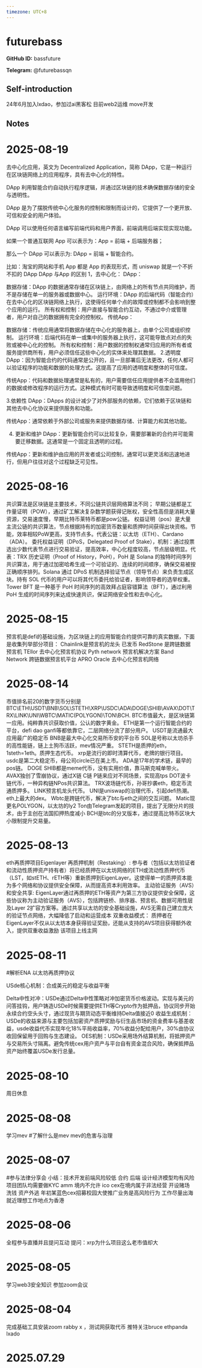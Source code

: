 ```yaml
---
timezone: UTC+8
---
```


# futurebass

**GitHub ID:** bassfuture

**Telegram:** @futurebassqn

## Self-introduction

24年6月加入lxdao，参加过ai黑客松 目前web2运维 move开发

## Notes

<!-- Content_START -->
# 2025-08-19

去中心化应用，英文为  Decentralized Application，简称 DApp，它是一种运行在区块链网络上的应用程序，具有去中心化的特性。

DApp 利用智能合约自动执行程序逻辑，并通过区块链的技术确保数据存储的安全与透明性。

DApp 是为了摆脱传统中心化服务的控制和限制而设计的，它提供了一个更开放、可信和安全的用户体验。

DApp 可以使用任何语言编写前端代码和用户界面，前端调用后端实现实现功能。

如果一个普通互联网 App 可以表示为：App = 前端 + 后端服务器；

那么一个 DApp 可以表示为: DApp = 前端 + 智能合约。

比如：淘宝的网站和手机 App 都是 App 的表现形式，而 uniswap 就是一个不折不扣的 DApp
DApp 与App 的区别
1，去中心化：
DApp：

数据存储：DApp 的数据通常存储在区块链上，由网络上的所有节点共同维护，而不是存储在单一的服务器或数据中心。
运行环境：DApp 的后端代码（智能合约）在去中心化的区块链网络上执行，这使得任何单个点的故障或控制都不会影响到整个应用的运行。
所有权和控制：用户直接与智能合约互动，不通过中介或管理者，用户对自己的数据拥有完全的控制权。
传统App：

数据存储：传统应用通常将数据存储在中心化的服务器上，由单个公司或组织控制。
运行环境：后端代码在单一或集中的服务器上执行，这可能导致点对点的失败或被中心化的控制。
所有权和控制：用户数据的控制权通常归应用的所有者或服务提供商所有，用户必须信任这些中心化的实体来处理其数据。
2.透明度
DApp：因为智能合约的代码通常是公开的，且一旦部署后无法更改，任何人都可以验证程序的功能和数据的处理方式。这提高了应用的透明度和整体的可信度。

传统App：代码和数据处理通常是私有的，用户需要信任应用提供者不会滥用他们的数据或修改程序的运行方式。这种模式有时可能导致透明度和可信度问题。

3.依赖性
DApp：DApps 的设计减少了对外部服务的依赖，它们依赖于区块链和其他去中心化协议来提供服务和功能。

传统App：通常依赖于外部公司或服务来提供数据存储、计算能力和其他功能。

4. 更新和维护
DApp：更新智能合约可以比较复杂，需要部署新的合约并可能需要迁移数据。这通常是一个固定且透明的过程。

传统App：更新和维护由应用的开发者或公司控制，通常可以更灵活和迅速地进行，但用户往往对这个过程缺乏可见性。

# 2025-08-16

共识算法是区块链是主要技术，不同公链共识层网络算法不同；
早期公链都是工作量证明（POW），通过矿工解决复杂数学题获得记账权，安全性高但是消耗大量资源，交易速度慢，早期比特币莱特币都是pow公链。
权益证明（pos）是大量主流公链的共识算法，节点根据持有的加密货币数量和质押时间获得出块资格。节能，效率相较PoW更高，支持节点多。代表公链：以太坊（ETH）、Cardano（ADA）。
委托权益证明（DPoS，Delegated Proof of Stake），机制：通过投票选出少数代表节点进行交易验证，提高效率，中心化程度较高，节点层级明显。代表：TRX
历史证明（Proof of History，PoH），PoH 是 Solana 的独特时间序列共识算法，用于通过加密哈希生成一个可验证的、连续的时间顺序，确保交易被按正确顺序排列。Solana 通过 DPoS 机制选择验证节点（领导节点）来负责生成区块。持有 SOL 代币的用户可以将其代币委托给验证者，影响领导者的选举权重。Tower BFT 是一种基于 PoH 时间序列的高效拜占庭容错算法（BFT），通过利用 PoH 生成的时间序列来达成快速共识，保证网络安全性和去中心化。

# 2025-08-15

预言机是defi的基础设施，为区块链上的应用智能合约提供可靠的真实数据，下面是收集列举部分项目：
Chainlink是预言机的龙头 已发币
RedStone 是跨链数据预言机
TEllor 去中心化预言机协议 
Pyth network  预言机解决方案
Band Network 跨链数据预言机平台
APRO Oracle 去中心化预言机网络

# 2025-08-14

市值排名前20的数字货币分别是BTC\ETH\USDT\BNB\SOL\STETH\XRP\USDC\ADA\DOGE\SHIB\AVAX\DOT\TRX\LINK\UNI\WBTC\MATIC(POLYGON)\TON\BCH.
BTC市值最大，是区块链第一应用。纯粹靠共识获取价值，公认的数字黄金。
ETH是第一个运行智能合约的平台，defi dao ganfi等都依靠它，二层网络分流了部分用户。
USDT是流通最大应用最广的稳定币
BNB是最大中心化交易所币安的平台币
SOL是号称以太坊杀手的高性能链，链上土狗币活跃，mev情况严重。
STETH是质押的eth，1steth=1eth。质押生态代币。
xrp是流行的即时清算代币，老牌的银行项目。
usdc是第二大稳定币，母公司circle已在美上市。
ADA是17年的学术链，最早的pos链。
DOGE SHIB都是meme代币，没有实用价值，靠马斯克喊单带火。
AVAX独创了雪崩协议，通过X链 C链 P链来应对不同场景，实现高tps
DOT波卡链代币，一种异构链NPos共识算法。
TRX波场链代币，孙哥抄袭eth，稳定币流通质押多。
LINK预言机龙头代币。
UNI是uniswap的治理代币，引起defi热潮。eth上最大的dex。
Wbtc是跨链代币，解决了btc与eth之间的交互问题。
Matic现更名POLYGON，以太坊的ly2
Ton由Telegram发起的项目，提出了无限分片的技术，由于主创在法国扣押热度减小
BCH是btc的分叉版本，通过提高比特币区块大小限制提升交易量。

# 2025-08-13

eth再质押项目Eigenlayer
再质押机制（Restaking）:
参与者（包括以太坊验证者和流动性质押资产持有者）将已经质押在以太坊网络的ETH或流动性质押代币（LST，如stETH、rETH等）重新质押到EigenLayer。这使得单一的质押资本能为多个网络和协议提供安全保障，从而提高资本利用效率。
主动验证服务（AVS）和安全共享:
EigenLayer通过再质押的ETH等资产为第三方协议提供安全保障，这些协议称为主动验证服务（AVS），包括跨链桥、排序器、预言机、数据可用性层及Layer 2扩容方案等。通过共享以太坊的安全基础设施，AVS无需自己建立庞大的验证节点网络，大幅降低了启动和运营成本
双重收益模式：
质押者在EigenLayer不仅从以太坊本身获得验证奖励，还能从支持的AVS项目获得额外收入，提供双重收益激励
该项目上线主网

# 2025-08-11

#解析ENA 以太坊再质押协议

USde核心机制：合成美元的稳定与收益平衡

Delta中性对冲：USDe通过Delta中性策略对冲加密货币价格波动。实现与美元的问答挂钩，用户铸造USDe时候需要提供ETH等Crypto作为抵押品，协议同步开始永续合约空头头寸，通过现货与期货动态平衡维持Delta值接近0
收益生成机制：USDe的收益来源与主要包括加密资产质押奖励与衍生品市场的资金费率与基差收益，usde收益代币实现年化18%平局收益率，70%收益分配给用户，30%由协议收回保留用于回购与生态建设。
OES机制：USDe采用场外结算机制，将抵押资产与交易所头寸隔离。避免传统cex用户资产与平台自有资金混合风险，确保抵押品资产始终覆盖USDe发行总量。

# 2025-08-10

周日休息

# 2025-08-08

学习mev 
#了解什么是mev 
mev的危害与治理

# 2025-08-07

#参与法律分享会
小结：技术开发前端风险较低 合约 后端 设计经济模型均有风险
项目团队均需要做KYC amm 
境内不允许 ico
 cex在境内属于非法经营 开设赌场 洗钱 资产外逃 年初某蓝色cex招募校园大使推广业务是高风险行为
工作尽量出海 就近理想工作地点为香港

# 2025-08-06

全程参与直播并且提问互动
提问：xrp为什么项目这么老市值却大

# 2025-08-05

学习web3安全知识 参加zoom会议

# 2025-08-04

完成基础工具安装zoom rabby x ，测试网获取代币 推特关注bruce ethpanda lxado


# 2025.07.29


<!-- Content_END -->

